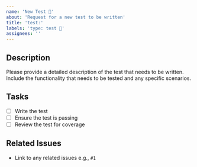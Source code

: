 ```yaml
---
name: 'New Test 🧪'
about: 'Request for a new test to be written'
title: 'test:'
labels: 'type: test 🧪'
assignees: ''
---
```


## Description

Please provide a detailed description of the test that needs to be written. Include the
functionality that needs to be tested and any specific scenarios.

## Tasks

- [ ] Write the test
- [ ] Ensure the test is passing
- [ ] Review the test for coverage

## Related Issues

- Link to any related issues e.g., `#1`
